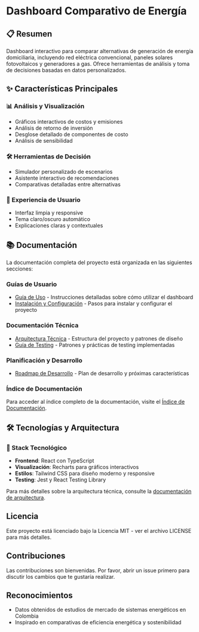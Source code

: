 # Dashboard Comparativo de Energía

## 📋 Resumen
Dashboard interactivo para comparar alternativas de generación de energía domiciliaria, incluyendo red eléctrica convencional, paneles solares fotovoltaicos y generadores a gas. Ofrece herramientas de análisis y toma de decisiones basadas en datos personalizados.

## ✨ Características Principales

### 📊 Análisis y Visualización
- Gráficos interactivos de costos y emisiones
- Análisis de retorno de inversión
- Desglose detallado de componentes de costo
- Análisis de sensibilidad

### 🛠️ Herramientas de Decisión
- Simulador personalizado de escenarios
- Asistente interactivo de recomendaciones
- Comparativas detalladas entre alternativas

### 💫 Experiencia de Usuario
- Interfaz limpia y responsive
- Tema claro/oscuro automático
- Explicaciones claras y contextuales

## 📚 Documentación

La documentación completa del proyecto está organizada en las siguientes secciones:

### Guías de Usuario
- [Guía de Uso](docs/guia-uso.md) - Instrucciones detalladas sobre cómo utilizar el dashboard
- [Instalación y Configuración](docs/instalacion.md) - Pasos para instalar y configurar el proyecto

### Documentación Técnica
- [Arquitectura Técnica](docs/arquitectura.md) - Estructura del proyecto y patrones de diseño
- [Guía de Testing](docs/testing.md) - Patrones y prácticas de testing implementadas

### Planificación y Desarrollo
- [Roadmap de Desarrollo](docs/roadmap.md) - Plan de desarrollo y próximas características

### Índice de Documentación
Para acceder al índice completo de la documentación, visite el [Índice de Documentación](docs/README.md).

## 🛠️ Tecnologías y Arquitectura

### 🔧 Stack Tecnológico
- **Frontend**: React con TypeScript
- **Visualización**: Recharts para gráficos interactivos
- **Estilos**: Tailwind CSS para diseño moderno y responsive
- **Testing**: Jest y React Testing Library

Para más detalles sobre la arquitectura técnica, consulte la [documentación de arquitectura](docs/arquitectura.md).

## Licencia
Este proyecto está licenciado bajo la Licencia MIT - ver el archivo LICENSE para más detalles.

## Contribuciones
Las contribuciones son bienvenidas. Por favor, abrir un issue primero para discutir los cambios que te gustaría realizar.

## Reconocimientos
- Datos obtenidos de estudios de mercado de sistemas energéticos en Colombia
- Inspirado en comparativas de eficiencia energética y sostenibilidad
